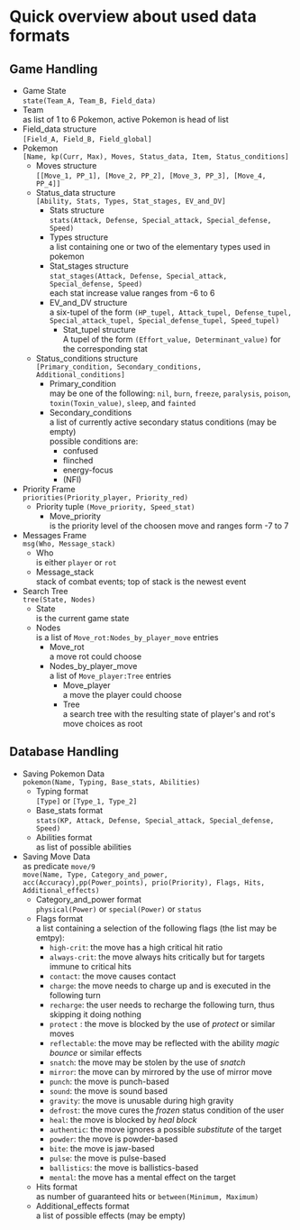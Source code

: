 # Quick overview about used data formats

## Game Handling
+ Game State  
  `state(Team_A, Team_B, Field_data)`
+ Team  
  as list of 1 to 6 Pokemon, active Pokemon is head of list
+ Field_data structure  
  `[Field_A, Field_B, Field_global]`
+ Pokemon  
  `[Name, kp(Curr, Max), Moves, Status_data, Item, Status_conditions]`
  + Moves structure  
    `[[Move_1, PP_1], [Move_2, PP_2], [Move_3, PP_3], [Move_4, PP_4]]`
  + Status_data structure  
    `[Ability, Stats, Types, Stat_stages, EV_and_DV]`
    + Stats structure  
      `stats(Attack, Defense, Special_attack, Special_defense, Speed)`
    + Types structure  
      a list containing one or two of the elementary types used in pokemon
    + Stat_stages structure  
      `stat_stages(Attack, Defense, Special_attack, Special_defense, Speed)`  
      each stat increase value ranges from -6 to 6
    + EV_and_DV structure  
      a six-tupel of the form `(HP_tupel, Attack_tupel, Defense_tupel, Special_attack_tupel, Special_defense_tupel, Speed_tupel)`
      + Stat_tupel structure  
        A tupel of the form `(Effort_value, Determinant_value)` for the corresponding stat
  + Status_conditions structure  
    `[Primary_condition, Secondary_conditions, Additional_conditions]`
    + Primary_condition  
      may be one of the following: `nil`, `burn`, `freeze`, `paralysis`,
      `poison`, `toxin(Toxin_value)`, `sleep`, and `fainted`
    + Secondary_conditions  
      a list of currently active secondary status conditions (may be empty)  
      possible conditions are:  
      + confused
      + flinched
      + energy-focus
      + (NFI)  
+ Priority Frame  
  `priorities(Priority_player, Priority_red)`  
  + Priority
    tuple `(Move_priority, Speed_stat)`  
    + Move_priority  
      is the priority level of the choosen move and ranges form -7 to 7
+ Messages Frame  
  `msg(Who, Message_stack)`  
  + Who  
    is either `player` or `rot`  
  + Message_stack  
    stack of combat events; top of stack is the newest event
+ Search Tree  
  `tree(State, Nodes)`  
  + State  
    is the current game state
  + Nodes  
    is a list of `Move_rot:Nodes_by_player_move` entries  
    + Move_rot  
      a move rot could choose
    + Nodes_by_player_move  
      a list of `Move_player:Tree` entries
      + Move_player  
        a move the player could choose
      + Tree  
        a search tree with the resulting state of player's and rot's move choices as root

## Database Handling
+ Saving Pokemon Data  
  `pokemon(Name, Typing, Base_stats, Abilities)`
  + Typing format  
    `[Type]` or `[Type_1, Type_2]`
  + Base_stats format  
    `stats(KP, Attack, Defense, Special_attack, Special_defense, Speed)`
  + Abilities format  
    as list of possible abilities
+ Saving Move Data  
  as predicate `move/9`  
  `move(Name, Type, Category_and_power, acc(Accuracy),pp(Power_points), prio(Priority), Flags, Hits, Additional_effects)`
  + Category_and_power format  
    `physical(Power)` or `special(Power)` or `status`
  + Flags format  
    a list containing a selection of the following flags (the list may be emtpy):
    + `high-crit`: the move has a high critical hit ratio
    + `always-crit`: the move always hits critically but for targets immune to critical hits
    + `contact`: the move causes contact
    + `charge`: the move needs to charge up and is executed in the following turn
    + `recharge`: the user needs to recharge the following turn, thus skipping it doing nothing
    + `protect` : the move is blocked by the use of _protect_ or similar moves
    + `reflectable`: the move may be reflected with the ability _magic bounce_ or similar effects
    + `snatch`: the move may be stolen by the use of _snatch_
    + `mirror`: the move can by mirrored by the use of mirror move
    + `punch`: the move is punch-based
    + `sound`: the move is sound based
    + `gravity`: the move is unusable during high gravity
    + `defrost`: the move cures the _frozen_ status condition of the user
    + `heal`: the move is blocked by _heal block_
    + `authentic`: the move ignores a possible _substitute_ of the target
    + `powder`: the move is powder-based
    + `bite`: the move is jaw-based
    + `pulse`: the move is pulse-based
    + `ballistics`: the move is ballistics-based
    + `mental`: the move has a mental effect on the target
  + Hits format  
    as number of guaranteed hits or `between(Minimum, Maximum)`
  + Additional_effects format  
    a list of possible effects (may be empty)
